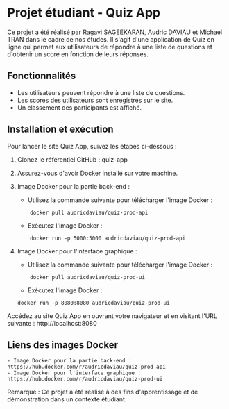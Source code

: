 # Projet étudiant - Quiz App

Ce projet a été réalisé par Ragavi SAGEEKARAN, Audric DAVIAU et Michael TRAN dans le cadre de nos études. Il s'agit d'une application de Quiz en ligne qui permet aux utilisateurs de répondre à une liste de questions et d'obtenir un score en fonction de leurs réponses.
## Fonctionnalités
- Les utilisateurs peuvent répondre à une liste de questions.
- Les scores des utilisateurs sont enregistrés sur le site.
- Un classement des participants est affiché.

## Installation et exécution

Pour lancer le site Quiz App, suivez les étapes ci-dessous :

1. Clonez le référentiel GitHub : quiz-app
2. Assurez-vous d'avoir Docker installé sur votre machine.
3. Image Docker pour la partie back-end :
    - Utilisez la commande suivante pour télécharger l'image Docker :
    ```
        docker pull audricdaviau/quiz-prod-api
    ```
    - Exécutez l'image Docker :

    ```
        docker run -p 5000:5000 audricdaviau/quiz-prod-api
    ```

4. Image Docker pour l'interface graphique :
    - Utilisez la commande suivante pour télécharger l'image Docker :
    ```
        docker pull audricdaviau/quiz-prod-ui
    ``` 
    - Exécutez l'image Docker :
    ```
    docker run -p 8080:8080 audricdaviau/quiz-prod-ui
    ```

Accédez au site Quiz App en ouvrant votre navigateur et en visitant l'URL suivante : http://localhost:8080

## Liens des images Docker
    - Image Docker pour la partie back-end : https://hub.docker.com/r/audricdaviau/quiz-prod-api
    - Image Docker pour l'interface graphique : https://hub.docker.com/r/audricdaviau/quiz-prod-ui


Remarque : Ce projet a été réalisé à des fins d'apprentissage et de démonstration dans un contexte étudiant.